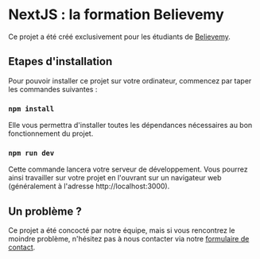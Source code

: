 # NextJS : la formation Believemy

Ce projet a été créé exclusivement pour les étudiants de [Believemy](https://believemy.com).

## Etapes d'installation

Pour pouvoir installer ce projet sur votre ordinateur, commencez par taper les commandes suivantes :

### `npm install`

Elle vous permettra d'installer toutes les dépendances nécessaires au bon fonctionnement du projet.

### `npm run dev`

Cette commande lancera votre serveur de développement. Vous pourrez ainsi travailler sur votre projet en l'ouvrant sur un navigateur web (généralement à l'adresse http://localhost:3000).

## Un problème ?

Ce projet a été concocté par notre équipe, mais si vous rencontrez le moindre problème, n'hésitez pas à nous contacter via notre [formulaire de contact](https://believemy.com/contact).
